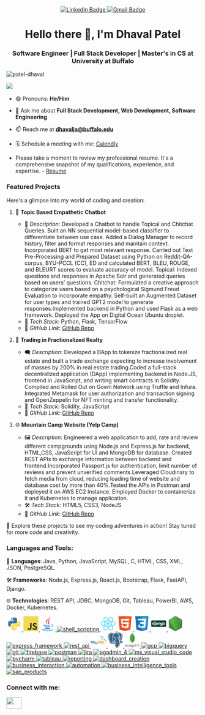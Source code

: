 <!--
<div id="header" align="center">
  <img src="https://github.com/theDikshaSaxena/theDikshaSaxena/blob/main/dikshabitmoji.png" width="200"/>
</div>
-->

<div id="badges" align="center">
  <a href="https://www.linkedin.com/in/patel-dhaval/">
    <img src="https://img.shields.io/badge/LinkedIn-blue?style=for-the-badge&logo=linkedin&logoColor=white" alt="LinkedIn Badge"/>
  </a>
  <a href="patel.dhaval.work@gmail.com">
    <img src="https://img.shields.io/badge/Gmail-red?style=for-the-badge&logo=gmail&logoColor=white" alt="Gmail Badge"/>
  </a>
</div>

<h1 align="center">Hello there 👋, I'm Dhaval Patel</h1>
<h3 align="center">Software Engineer | Full Stack Developer | Master's in CS at University at Buffalo </h3>

<p align="left"> <img src="https://komarev.com/ghpvc/?username=patel-dhaval&label=Profile%20views&color=0e75b6&style=flat" alt="patel-dhaval" /> </p>

![](https://hit.yhype.me/github/profile?user_id=17925323)

- 😄 Pronouns: **He/Him**

<!--
- 🔭 I’m currently working on **creating an Empathetic ChatBot and Recontextualization Detection (Misinformation Spread)**

- 🌱 I’m currently learning **Conversational AI and Gen AI**
-->

- 💬 Ask me about **Full Stack Development, Web Development, Software Engineering**
<!--
- ⚡ Fun Fact: I'm a **national level Taek-Won-Dow Practitioner for India**
-->
- 📫 Reach me at **dhavalja@buffalo.edu**
  
- 🗓️ Schedule a meeting with me: [Calendly](https://calendly.com/patel-dhaval)

- Please take a moment to review my professional resume. It's a comprehensive snapshot of my qualifications, experience, and expertise. - <a href="https://drive.google.com/file/d/1Zz_v65lQ7fqBX5DMJWcZmjrMuMy2rFBF/view" target="_blank">Resume</a>


<h3 align="left">Featured Projects</h3>

Here's a glimpse into my world of coding and creation:

1. 🚀 **Topic Based Empathetic Chatbot**
   - 🌌 *Description*: Developed a Chatbot to handle Topical and Chitchat Queries. Built an NN sequential model-based classifier to differentiate between use case. Added a Dialog Manager to record history, filter and format responses and maintain context. Incorporated
BERT to get most relevant response. Carried out Text Pre-Processing and Prepared Dataset using Python on Reddit-QA-corpus, BYU-PCCL (CC), ED and calculated BERT, BLEU, ROUGE, and BLEURT scores to evaluate accuracy of model. Topical: Indexed questions and responses in Apache Solr and generated queries based on users’ questions. Chitchat: Formulated a creative approach to categorize users based on a psychological Sigmund Freud Evaluation to incorporate empathy. Self-built an Augmented Dataset for user types and trained GPT2 model to generate responses.Implemented backend in Python and used Flask as a web framework. Deployed the App on Digital Ocean Ubuntu droplet.
   - 🧭 *Tech Stack*: Python, Flask, TensorFlow
   - 🔗 *GitHub Link*: <a href="https://github.com/theDikshaSaxena/ChatBot" target="_blank">GitHub Repo</a>

2. 🤖 **Trading in Fractionalized Realty**
   - 🗨️ *Description*: Developed a DApp to tokenize fractionalized real estate and built a trade exchange expecting to increase involvement of masses by 200% in real estate trading.Coded a full-stack decentralized application (DApp) implementing backend in Node.JS, frontend in JavaScript, and writing smart contracts in Solidity. Compiled and Rolled Out on Goerli Network using Truffle and Infura. Integrated Metamask for user authorization and transaction signing and OpenZeppelin for NFT minting and transfer functionality.
   - 🧠 *Tech Stack*: Solidity, JavaScript
   - 🔗 *GitHub Link*: <a href="https://github.com/theDikshaSaxena/Cryproperty" target="_blank">GitHub Repo</a>

3. 🌐 **Mountain Camp Website (Yelp Camp)**
   - 🖼️ *Description*: Engineered a web application to add, rate and review different campgrounds using Node.js and Express.js for backend, HTML,CSS, JavaScript for UI and MongoDB for database. Created REST APIs to exchange information between backend and frontend.Incorporated Passport.js for authentication, limit number of reviews and prevent unverified comments.Leveraged Cloudinary to fetch media from cloud, reducing loading time of website and database cost by more than 40%.Tested the APIs in Postman and deployed it on AWS EC2 Instance. Employed Docker to containerize it and Kubernetes to manage application.
   - 🛠️ *Tech Stack*: HTML5, CSS3, NodeJS
   - 🔗 *GitHub Link*: [GitHub Repo](https://github.com/theDikshaSaxena/MountainCamp)

👀 Explore these projects to see my coding adventures in action! Stay tuned for more code and creativity.

<h3 align="left">Languages and Tools:</h3>

🚀 **Languages**: Java, Python, JavaScript, MySQL, C, HTML, CSS, XML, JSON, PostgreSQL.

🛠️ **Frameworks**: Node.js, Express.js, React.js, Bootstrap, Flask, FastAPI, Django.

🌐 **Technologies**: REST API, JDBC, MongoDB, Git, Tableau, PowerBI, AWS, Docker, Kubernetes.

<!-- 📜 **Certifications**: Workday HCM and Integrations Core, Web Developer Bootcamp, Microsoft Azure Fundamentals AZ-900. -->

<p align="left">
    <a href="https://python.org" target="_blank" rel="noreferrer">
        <img src="https://raw.githubusercontent.com/devicons/devicon/master/icons/python/python-original.svg" alt="python" width="40" height="40"/>
    </a>
    <a href="https://developer.mozilla.org/en-US/docs/Web/JavaScript" target="_blank" rel="noreferrer">
        <img src="https://raw.githubusercontent.com/devicons/devicon/master/icons/javascript/javascript-original.svg" alt="javascript" width="40" height="40"/>
    </a>
    <a href="https://www.java.com" target="_blank" rel="noreferrer">
        <img src="https://raw.githubusercontent.com/devicons/devicon/master/icons/java/java-original.svg" alt="java" width="40" height="40"/>
    </a>
    <a href="#" target="_blank" rel="noreferrer">
        <!-- Placeholder for Shell scripting -->
        <img src="#" alt="shell_scripting" width="40" height="40"/>
    </a>
    <a href="https://reactjs.org/" target="_blank" rel="noreferrer">
        <img src="https://raw.githubusercontent.com/devicons/devicon/master/icons/react/react-original.svg" alt="reactjs" width="40" height="40"/>
    </a>
    <a href="https://developer.mozilla.org/en-US/docs/Web/HTML" target="_blank" rel="noreferrer">
        <img src="https://raw.githubusercontent.com/devicons/devicon/master/icons/html5/html5-original.svg" alt="html5" width="40" height="40"/>
    </a>
    <a href="https://developer.mozilla.org/en-US/docs/Web/CSS" target="_blank" rel="noreferrer">
        <img src="https://raw.githubusercontent.com/devicons/devicon/master/icons/css3/css3-original.svg" alt="css3" width="40" height="40"/>
    </a>
    <a href="https://www.djangoproject.com/" target="_blank" rel="noreferrer">
        <img src="https://raw.githubusercontent.com/devicons/devicon/master/icons/django/django-original.svg" alt="django" width="40" height="40"/>
    </a>
    <a href="https://nodejs.org" target="_blank" rel="noreferrer">
        <img src="https://raw.githubusercontent.com/devicons/devicon/master/icons/nodejs/nodejs-original.svg" alt="nodejs" width="40" height="40"/>
    </a>
    <a href="#" target="_blank" rel="noreferrer">
        <!-- Placeholder for Express Framework -->
        <img src="#" alt="express_framework" width="40" height="40"/>
    </a>
    <a href="#" target="_blank" rel="noreferrer">
        <!-- Placeholder for REST API -->
        <img src="#" alt="rest_api" width="40" height="40"/>
    </a>
    <a href="https://www.mysql.com/" target="_blank" rel="noreferrer">
        <img src="https://raw.githubusercontent.com/devicons/devicon/master/icons/mysql/mysql-original-wordmark.svg" alt="mysql" width="40" height="40"/>
    </a>
    <a href="https://www.postgresql.org" target="_blank" rel="noreferrer">
        <img src="https://raw.githubusercontent.com/devicons/devicon/master/icons/postgresql/postgresql-original.svg" alt="postgresql" width="40" height="40"/>
    </a>
    <a href="https://www.mongodb.com/" target="_blank" rel="noreferrer">
        <img src="https://raw.githubusercontent.com/devicons/devicon/master/icons/mongodb/mongodb-original-wordmark.svg" alt="mongodb" width="40" height="40"/>
    </a>
    <a href="https://cloud.google.com" target="_blank" rel="noreferrer">
        <img src="https://www.vectorlogo.zone/logos/google_cloud/google_cloud-icon.svg" alt="gcp" width="40" height="40"/>
    </a>
    <a href="#" target="_blank" rel="noreferrer">
        <!-- Placeholder for BigQuery -->
        <img src="#" alt="bigquery" width="40" height="40"/>
    </a>
    <a href="https://git-scm.com/" target="_blank" rel="noreferrer">
        <img src="https://www.vectorlogo.zone/logos/git-scm/git-scm-icon.svg" alt="git" width="40" height="40"/>
    </a>
    <a href="https://firebase.google.com/" target="_blank" rel="noreferrer">
        <img src="https://www.vectorlogo.zone/logos/firebase/firebase-icon.svg" alt="firebase" width="40" height="40"/>
    </a>
    <a href="#" target="_blank" rel="noreferrer">
        <!-- Placeholder for Postman -->
        <img src="#" alt="postman" width="40" height="40"/>
    </a>
    <a href="#" target="_blank" rel="noreferrer">
        <!-- Placeholder for JIRA -->
        <img src="#" alt="jira" width="40" height="40"/>
    </a>
    <a href="#" target="_blank" rel="noreferrer">
        <!-- Placeholder for pgAdmin 4 -->
        <img src="#" alt="pgadmin_4" width="40" height="40"/>
    </a>
    <a href="#" target="_blank" rel="noreferrer">
        <!-- Placeholder for MS Visual Studio Code -->
        <img src="#" alt="ms_visual_studio_code" width="40" height="40"/>
    </a>
    <a href="#" target="_blank" rel="noreferrer">
        <!-- Placeholder for PyCharm -->
        <img src="#" alt="pycharm" width="40" height="40"/>
    </a>
    <a href="https://www.tableau.com/" target="_blank" rel="noreferrer">
        <img src="https://www.vectorlogo.zone/logos/tableau/tableau-icon.svg" alt="tableau" width="40" height="40"/>
    </a>
    <a href="#" target="_blank" rel="noreferrer">
        <!-- Placeholder for Reporting -->
        <img src="#" alt="reporting" width="40" height="40"/>
    </a>
    <a href="#" target="_blank" rel="noreferrer">
        <!-- Placeholder for Dashboard Creation -->
        <img src="#" alt="dashboard_creation" width="40" height="40"/>
    </a>
    <a href="#" target="_blank" rel="noreferrer">
        <!-- Placeholder for Business Interaction -->
        <img src="#" alt="business_interaction" width="40" height="40"/>
    </a>
    <a href="#" target="_blank" rel="noreferrer">
        <!-- Placeholder for Automation -->
        <img src="#" alt="automation" width="40" height="40"/>
    </a>
    <a href="#" target="_blank" rel="noreferrer">
        <!-- Placeholder for Business Intelligence Tools -->
        <img src="#" alt="business_intelligence_tools" width="40" height="40"/>
    </a>
    <a href="#" target="_blank" rel="noreferrer">
        <!-- Placeholder for SAP Products -->
        <img src="#" alt="sap_products" width="40" height="40"/>
    </a>
</p>


<h3 align="left">Connect with me:</h3>
<p align="left">
<a href="https://www.linkedin.com/in/dhaval95/" target="blank"><img align="center" src="https://raw.githubusercontent.com/rahuldkjain/github-profile-readme-generator/master/src/images/icons/Social/linked-in-alt.svg"  height="30" width="40" /></a>
<!--<a href="https://leetcode.com/Diksha_Saxena/" target="blank"><img align="center" src="https://raw.githubusercontent.com/rahuldkjain/github-profile-readme-generator/master/src/images/icons/Social/leet-code.svg" alt="theDikshaSaxena" height="30" width="40" /></a>
  -->
</p>

<!--
**patel-dhaval/patel-dhaval** is a ✨ _special_ ✨ repository because its `README.md` (this file) appears on your GitHub profile.

Here are some ideas to get you started:

- 🔭 I’m currently working on ...
- 🌱 I’m currently learning ...
- 👯 I’m looking to collaborate on ...
- 🤔 I’m looking for help with ...
- 💬 Ask me about ...
- 📫 How to reach me: ...
- 😄 Pronouns: ...
- ⚡ Fun fact: ...
-->
